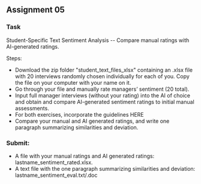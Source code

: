 ## Assignment 05

### Task
Student-Specific Text Sentiment Analysis -- Compare manual ratings with AI-generated ratings.

Steps:
* Download the zip folder "student_text_files_xlsx" containing an .xlsx file with 20 interviews randomly chosen individually for each of you. Copy the file on your computer with your name on it.
* Go through your file and manually rate managers’ sentiment (20 total).
* Input full manager interviews (without your rating) into the AI of choice and obtain and compare AI-generated sentiment ratings to initial manual assessments.
* For both exercises, incorporate the guidelines HERE
* Compare your manual and AI generated ratings, and write one paragraph summarizing similarities and deviation.

### Submit:
* A file with your manual ratings and AI generated ratings: lastname_sentiment_rated.xlsx.
* A text file with the one paragraph summarizing similarities and deviation: lastname_sentiment_eval.txt/.doc
